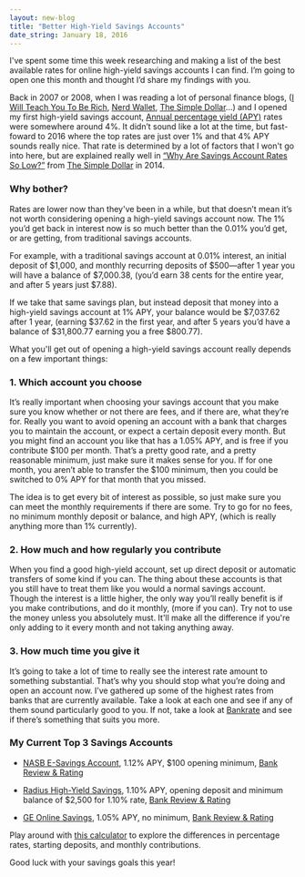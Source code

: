 ```yaml
---
layout: new-blog
title: "Better High-Yield Savings Accounts"
date_string: January 18, 2016
---
```


I've spent some time this week researching and making a list of the best available rates for online high-yield savings accounts I can find. I’m going to open one this month and thought I’d share my findings with you.

Back in 2007 or 2008, when I was reading a lot of personal finance blogs, (<a href="http://iwillteachyoutoberich.com" target="_blank">I Will Teach You To Be Rich</a>, <a href="http://www.nerdwallet.com/" target="_blank">Nerd Wallet</a>, <a href="http://www.thesimpledollar.com/" target="_blank">The Simple Dollar</a>...) and I opened my first high-yield savings account, <a href="https://en.wikipedia.org/wiki/Annual_percentage_yield">Annual percentage yield (APY)</a> rates were somewhere around 4%. It didn’t sound like a lot at the time, but fast-foward to 2016 where the top rates are just over 1% and that 4% APY sounds really nice. That rate is determined by a lot of factors that I won't go into here, but are explained really well in <a href="http://www.thesimpledollar.com/why-are-savings-account-rates-so-low/" target="_blank">“Why Are Savings Account Rates So Low?”</a> from <a href="http://www.thesimpledollar.com/" target="_blank">The Simple Dollar</a> in 2014.

### Why bother?

Rates are lower now than they've been in a while, but that doesn’t mean it’s not worth considering opening a high-yield savings account now. The 1% you’d get back in interest now is so much better than the 0.01% you’d get, or are getting, from traditional savings accounts.

For example, with a traditional savings account at 0.01% interest, an initial deposit of $1,000, and monthly recurring deposits of $500—after 1 year you will have a balance of $7,000.38, (you’d earn 38 cents for the entire year, and after 5 years just $7.88).

If we take that same savings plan, but instead deposit that money into a high-yield savings account at 1% APY, your balance would be $7,037.62 after 1 year, (earning $37.62 in the first year, and after 5 years you’d have a balance of $31,800.77 earning you a free $800.77).

What you'll get out of opening a high-yield savings account really depends on a few important things:

### 1. Which account you choose
It’s really important when choosing your savings account that you make sure you know whether or not there are fees, and if there are, what they’re for. Really you want to avoid opening an account with a bank that charges you to maintain the account, or expect a certain deposit every month. But you might find an account you like that has a 1.05% APY, and is free if you contribute $100 per month. That’s a pretty good rate, and a pretty reasonable minimum, just make sure it makes sense for you. If for one month, you aren’t able to transfer the $100 minimum, then you could be switched to 0% APY for that month that you missed.

The idea is to get every bit of interest as possible, so just make sure you can meet the monthly requirements if there are some. Try to go for no fees, no minimum monthly deposit or balance, and high APY, (which is really anything more than 1% currently).

### 2. How much and how regularly you contribute
When you find a good high-yield account, set up direct deposit or automatic transfers of some kind if you can. The thing about these accounts is that you still have to treat them like you would a normal savings account. Though the interest is a little higher, the only way you’ll really benefit is if you make contributions, and do it monthly, (more if you can). Try not to use the money unless you absolutely must. It'll make all the difference if you're only adding to it every month and not taking anything away.

### 3. How much time you give it
It’s going to take a lot of time to really see the interest rate amount to something substantial. That’s why you should stop what you’re doing and open an account now. I’ve gathered up some of the highest rates from banks that are currently available. Take a look at each one and see if any of them sound particularly good to you. If not, take a look at <a href="http://www.bankrate.com/" target="_blank">Bankrate</a> and see if there’s something that suits you more.

### My Current Top 3 Savings Accounts

- <a href="https://www.nasb.com/banking/savings-cds/esavings/" target="_blank">NASB E-Savings Account</a>, 1.12% APY, $100 opening minimum, <a href="https://www.depositaccounts.com/banks/north-american-savings-bank.html" target="_blank">Bank Review & Rating</a>

- <a href="https://www.radiusbank.com/personal/savings" target="_blank">Radius High-Yield Savings</a>, 1.10% APY, opening deposit and minimum balance of $2,500 for 1.10% rate, <a href="https://www.depositaccounts.com/banks/radius-bank.html" target="_blank">Bank Review & Rating</a>

- <a href="https://www.gecapitalbank.com/savings-products/online-savings.html?prod=SAV" target="_blank">GE Online Savings</a>, 1.05% APY, no minimum, <a href="https://www.depositaccounts.com/banks/ge-capital-financial-inc.html" target="_blank">Bank Review & Rating</a>

Play around with <a href="http://www.bankrate.com/calculators/savings/simple-savings-calculator.aspx" target="_blank">this calculator</a> to explore the differences in percentage rates, starting deposits, and monthly contributions.

Good luck with your savings goals this year!
